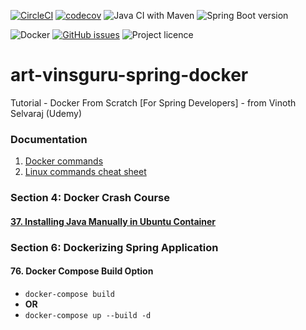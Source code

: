 [![CircleCI](https://circleci.com/gh/artshishkin/art-vinsguru-spring-docker.svg?style=svg)](https://circleci.com/gh/artshishkin/art-vinsguru-spring-docker)
[![codecov](https://codecov.io/gh/artshishkin/art-vinsguru-spring-docker/branch/main/graph/badge.svg?token=U5YRYVEM7N)](https://codecov.io/gh/artshishkin/art-vinsguru-spring-docker)
![Java CI with Maven](https://github.com/artshishkin/art-vinsguru-spring-docker/workflows/Java%20CI%20with%20Maven/badge.svg)
![Spring Boot version][springver]

![Docker][docker]
[![GitHub issues](https://img.shields.io/github/issues/artshishkin/art-vinsguru-spring-docker)](https://github.com/artshishkin/art-vinsguru-spring-docker/issues)
![Project licence][licence]

# art-vinsguru-spring-docker
Tutorial - Docker From Scratch [For Spring Developers] - from Vinoth Selvaraj (Udemy)

### Documentation

1. [Docker commands](docs/docker-commands.pdf)
2. [Linux commands cheat sheet](docs/linux-cheat-sheet.pdf)

### Section 4: Docker Crash Course

#### [37. Installing Java Manually in Ubuntu Container](/Section_4_Docker_Crash_Course/37_InstallingJavaManuallyInUbuntuContainer/installing_Java_manually_instruction.md)

### Section 6: Dockerizing Spring Application

#### 76. Docker Compose Build Option

- `docker-compose build`
- **OR**
- `docker-compose up --build -d`

[docker]: https://img.shields.io/static/v1?label=&message=Docker&labelColor=white&color=white&logo=docker
[licence]: https://img.shields.io/github/license/artshishkin/art-vinsguru-spring-docker.svg
[springver]: https://img.shields.io/badge/dynamic/xml?label=Spring%20Boot&query=%2F%2A%5Blocal-name%28%29%3D%27project%27%5D%2F%2A%5Blocal-name%28%29%3D%27parent%27%5D%2F%2A%5Blocal-name%28%29%3D%27version%27%5D&url=https%3A%2F%2Fraw.githubusercontent.com%2Fartshishkin%2Fart-vinsguru-spring-docker%2Fmaster%2Fpom.xml&logo=Spring&labelColor=white&color=grey
